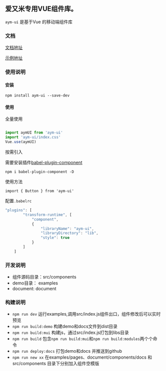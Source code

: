 
## 爱又米专用VUE组件库。

`aym-ui` 是基于Vue 的移动端组件库

### 文档

[文档地址](https://aiyoumi-fe.github.io/aym-ui/document.html#/)

[示例地址](https://aiyoumi-fe.github.io/aym-ui/examples.html#/)


### 使用说明

#### 安装
```
npm install aym-ui --save-dev
```

#### 使用

全量使用

```javascript

import aymUI from 'aym-ui'  
import 'aym-ui/index.css'
Vue.use(aymUI) 

```

按需引入

需要安装插件[babel-plugin-component](https://github.com/ElementUI/babel-plugin-component)
```
npm i babel-plugin-component -D
``` 
使用方法

```
import { Button } from 'aym-ui'
```

配置`.babelrc`

```javascript
"plugins": [
        "transform-runtime", [
            "component",
            {
                "libraryName": "aym-ui",
                "libraryDirectory": "lib",
                "style": true
            }
        ]
    ]
```

<!-- 
按模块引用

npm install babel-plugin-import --save-dev -->


### 开发说明
- 组件源码目录：src/components 
- demo目录： examples
- document: document 

### 构建说明 
- `npm run dev` 运行examples,调用src/index.js组件出口，组件修改后可以实时预览
- `npm run build:demo`  构建demo和docs文件到dist目录
- `npm run build:mui`  构建js，通过src/index.js打包到libs目录
- `npm run build`  包含`npm run build:mui`和`npm run build:modules`两个个命令
- `npm run deploy:docs` 打包demo和docs 并推送到github 
- `npm run new xx`  在examples/pages、document/components/docs 和 src/components  目录下分别加入组件空模版

 

